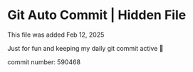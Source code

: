 # Git Auto Commit | Hidden File

This file was added Feb 12, 2025

Just for fun and keeping my daily git commit active 🤪

commit number: 590468
